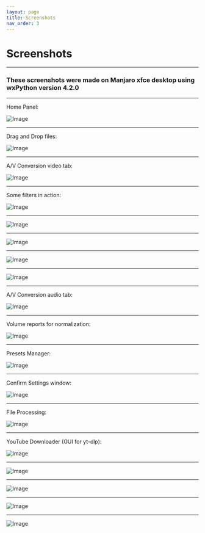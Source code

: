 ```yaml
---
layout: page
title: Screenshots
nav_order: 3
---
```


# Screenshots

---

### These screenshots were made on Manjaro xfce desktop using wxPython version 4.2.0 
 
----  

Home Panel:   

![Image](/images/screenshots/HomePanel.png)   

----

Drag and Drop files:   

![Image](/images/screenshots/DragAndDrop.png) 

----

A/V Conversion video tab:   

![Image](/images/screenshots/AV_video.png)   

----

Some filters in action:   

![Image](/images/screenshots/crop-filter.png)   

----

![Image](/images/screenshots/ColorEQ.png)   

----

![Image](/images/screenshots/transpose.png)    

----

![Image](/images/screenshots/resizing.png)   

----

![Image](/images/screenshots/stabilizer.png)     

----

A/V Conversion audio tab:   

![Image](/images/screenshots/AV_audio.png)   

----

Volume reports for normalization:   

![Image](/images/screenshots/volumeStatistics.png)   

----

Presets Manager:   

![Image](/images/screenshots/PresetsManager.png)   

----

Confirm Settings window:   

![Image](/images/screenshots/epilog.png)   

----

File Processing:   

![Image](/images/screenshots/FileProcessing.png)    

----

YouTube Downloader (GUI for yt-dlp):   

![Image](/images/screenshots/enterURL.png)   

----

![Image](/images/screenshots/ytdlpUI.png)    

----

![Image](/images/screenshots/download.png)   

----

![Image](/images/screenshots/download2.png)   

----

![Image](/images/screenshots/YoutubeDownloaderstatistics.png)   


